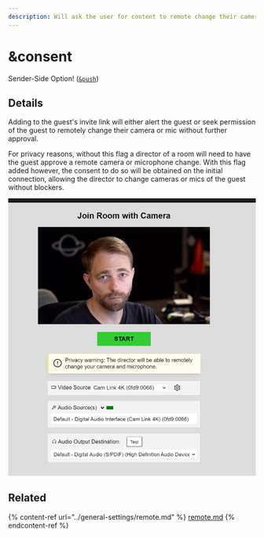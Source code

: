 ```yaml
---
description: Will ask the user for content to remote change their camera or microphone
---
```


# \&consent

Sender-Side Option! ([`&push`](push.md))

## Details

Adding to the guest's invite link will either alert the guest or seek permission of the guest to remotely change their camera or mic without further approval.

For privacy reasons, without this flag a director of a room will need to have the guest approve a remote camera or microphone change. With this flag added however, the consent to do so will be obtained on the initial connection, allowing the director to change cameras or mics of the guest without blockers.

![](<../.gitbook/assets/image (102) (1) (1).png>)

## Related

{% content-ref url="../general-settings/remote.md" %}
[remote.md](../general-settings/remote.md)
{% endcontent-ref %}
